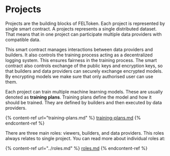 # Projects

Projects are the building blocks of FELToken. Each project is represented by single smart contract. A projects represents a single distributed dataset. That means that in one project can participate multiple data providers with compatible data.

This smart contract manages interactions between data providers and builders. It also controls the training process acting as a decentralized logging system. This ensures fairness in the training process. The smart contract also controls exchange of the public keys and encryption keys, so that builders and data providers can securely exchange encrypted models. By encrypting models we make sure that only authorised user can use them.

Each project can train multiple machine learning models. These are usually denoted as **training plans**. Training plans define the model and how it should be trained. They are defined by builders and then executed by data providers.

{% content-ref url="training-plans.md" %}
[training-plans.md](training-plans.md)
{% endcontent-ref %}

There are three main roles: viewers, builders, and data providers. This roles always relates to single project. You can read more about individual roles at:

{% content-ref url="../roles.md" %}
[roles.md](../roles.md)
{% endcontent-ref %}
